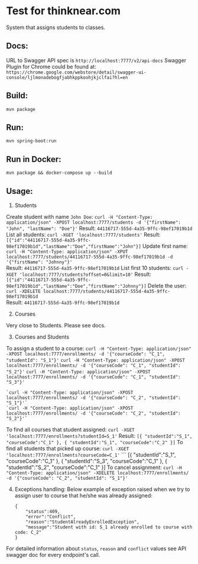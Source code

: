 Test for thinknear.com
======================

System that assigns students to classes.

Docs: 
----
URL to Swagger API spec is `http://localhost:7777/v2/api-docs`
Swagger Plugin for Chrome could be found at: `https://chrome.google.com/webstore/detail/swagger-ui-console/ljlmonadebogfjabhkppkoohjkjclfai?hl=en`

Build:
-----
`mvn package`

Run:
----
`mvn spring-boot:run`

Run in Docker:
--------------
`mvn package && docker-compose up --build`

Usage:
------

1. Students

Create student with name `John Doe`:
	`curl -H "Content-Type: application/json" -XPOST localhost:7777/students -d '{"firstName": "John", "lastName": "Doe"}'`	
Result:
 	`44116717-555d-4a35-9ffc-98ef17019b1d`
List all students:
	`curl -XGET 'localhost:7777/students'`
Result:
	`[{"id":"44116717-555d-4a35-9ffc-98ef17019b1d","lastName":"Doe","firstName":"John"}]`
Update first name:
	`curl -H "Content-Type: application/json" -XPUT localhost:7777/students/44116717-555d-4a35-9ffc-98ef17019b1d -d '{"firstName": "Johnny"}'`	
Result:
 	`44116717-555d-4a35-9ffc-98ef17019b1d`
List first 10 students:
	`curl -XGET 'localhost:7777/students?offset=0&limit=10'`
Result:
	`[{"id":"44116717-555d-4a35-9ffc-98ef17019b1d","lastName":"Doe","firstName":"Johnny"}]`
Delete the user:	
	`curl -XDELETE localhost:7777/students/44116717-555d-4a35-9ffc-98ef17019b1d`	
Result:
 	`44116717-555d-4a35-9ffc-98ef17019b1d`

2. Courses

Very close to Students. Please see docs.

3. Courses and Students

To assign a student to a course:
	`curl -H "Content-Type: application/json" -XPOST localhost:7777/enrollments/ -d '{"courseCode": "C_1", "studentId": "S_1"}'`
	`curl -H "Content-Type: application/json" -XPOST localhost:7777/enrollments/ -d '{"courseCode": "C_1", "studentId": "S_2"}'`
	`curl -H "Content-Type: application/json" -XPOST localhost:7777/enrollments/ -d '{"courseCode": "C_1", "studentId": "S_3"}'`
	
	`curl -H "Content-Type: application/json" -XPOST localhost:7777/enrollments/ -d '{"courseCode": "C_2", "studentId": "S_1"}'`
	`curl -H "Content-Type: application/json" -XPOST localhost:7777/enrollments/ -d '{"courseCode": "C_2", "studentId": "S_2"}'`

To find all courses that student assigned: 
	`curl -XGET 'localhost:7777/enrollments?studentId=S_1'`
Result: 
	```
	[{
		"studentId":"S_1",
		"courseCode":"C_1"
	}, {
		"studentId":"S_1",
		"courseCode":"C_2"
	}]
	```
To find all students that picked up course: 
	`curl -XGET 'localhost:7777/enrollments?courseCode=C_1'`
	```
		[{
			"studentId":"S_1",
			"courseCode":"C_1"
		}, {
			"studentId":"S_3",
			"courseCode":"C_1"
		}, {
			"studentId":"S_2",
			"courseCode":"C_1"
		}]
To cancel assignment: 
	`curl -H "Content-Type: application/json" -XDELETE localhost:7777/enrollments/ -d '{"courseCode": "C_2", "studentId": "S_1"}'`
	
4. Exceptions handling: 
Below example  of  exception raised when we  try to assign user to  course that he/she was already assigned:
	```
	{
		"status":409,
		"error":"Conflict",
		"reason":"StudentAlreadyEnrolledException",
		"message":"Student with id: S_1 already enrolled to course with code: C_2"
	}
	```
For detailed information about `status`, `reason` and `conflict` values see API swagger doc for every endpoint's call. 
